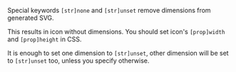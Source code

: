 Special keywords `[str]none` and `[str]unset` remove dimensions from generated SVG.

This results in icon without dimensions. You should set icon's `[prop]width` and `[prop]height` in CSS.

It is enough to set one dimension to `[str]unset`, other dimension will be set to `[str]unset` too, unless you specify otherwise.
